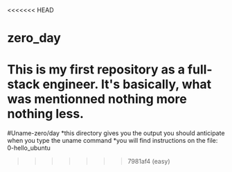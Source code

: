 <<<<<<< HEAD
# zero_day
This is my first repository as a full-stack engineer.
It's basically, what was mentionned nothing more nothing less.
=======

#Uname-zero/day
*this directory gives you the output you should anticipate when you type the uname command
*you will find instructions on the file: 0-hello_ubuntu

>>>>>>> 7981af4 (easy)

